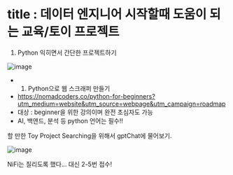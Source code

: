 
# title : 데이터 엔지니어 시작할때 도움이 되는 교육/토이 프로젝트


1. Python 익히면서 간단한 프로젝트하기

![image](https://user-images.githubusercontent.com/81350993/210910085-14644b84-0bbb-4821-995f-777b68738d3c.png)

- 1) Python으로 웹 스크래퍼 만들기
- https://nomadcoders.co/python-for-beginners?utm_medium=website&utm_source=webpage&utm_campaign=roadmap
- 대상 : beginner을 위한 강의이며 완전 초심자도 가능
- AI, 백앤드, 분석 등 python 언어는 필수!! 





할 만한 Toy Project Searching을 위해서 gptChat에 물어보기.

![image](https://user-images.githubusercontent.com/81350993/210908736-d9b5f2f6-8196-46f2-8c50-645966dd435f.png)

NiFi는 질리도록 했다...  대신 2-5번 접수!



